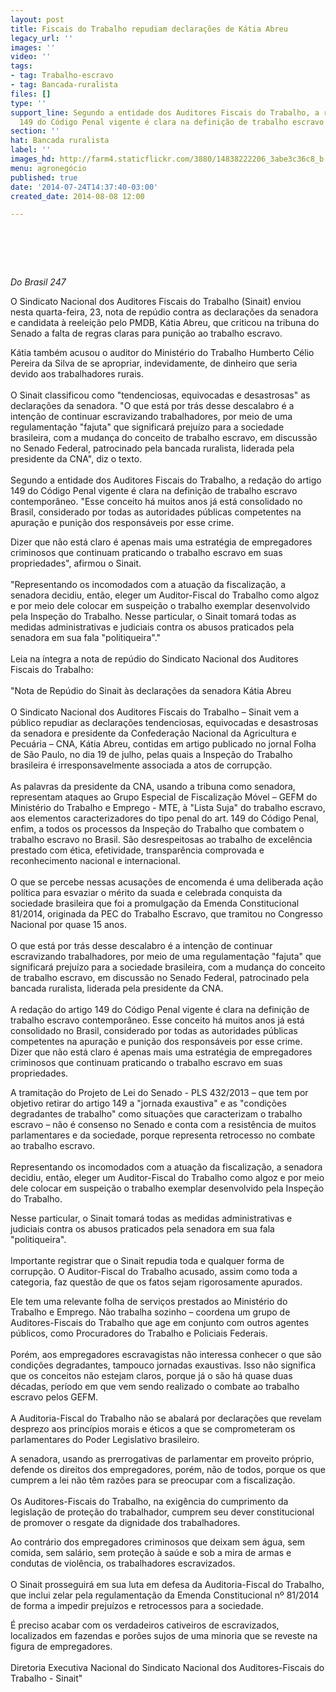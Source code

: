 ```yaml
---
layout: post
title: Fiscais do Trabalho repudiam declarações de Kátia Abreu
legacy_url: ''
images: ''
video: ''
tags:
- tag: Trabalho-escravo
- tag: Bancada-ruralista
files: []
type: ''
support_line: Segundo a entidade dos Auditores Fiscais do Trabalho, a redação do artigo
  149 do Código Penal vigente é clara na definição de trabalho escravo contemporâneo.
section: ''
hat: Bancada ruralista
label: ''
images_hd: http://farm4.staticflickr.com/3880/14838222206_3abe3c36c8_b.jpg
menu: agronegócio
published: true
date: '2014-07-24T14:37:40-03:00'
created_date: 2014-08-08 12:00

---
```

<h1>&nbsp;</h1>

<p><em>Do&nbsp;Brasil 247</em></p>

<p>O Sindicato Nacional dos Auditores Fiscais do Trabalho (Sinait) enviou nesta quarta-feira, 23, nota de rep&uacute;dio contra as declara&ccedil;&otilde;es da senadora e candidata &agrave; reelei&ccedil;&atilde;o pelo PMDB, K&aacute;tia Abreu, que criticou na tribuna do Senado a falta de regras claras para puni&ccedil;&atilde;o ao trabalho escravo.</p>

<p>K&aacute;tia tamb&eacute;m acusou o auditor do Minist&eacute;rio do Trabalho Humberto C&eacute;lio Pereira da Silva de se apropriar, indevidamente, de dinheiro que seria devido aos trabalhadores rurais.<br />
<br />
O Sinait classificou como &quot;tendenciosas, equivocadas e desastrosas&quot; as declara&ccedil;&otilde;es da senadora. &quot;O que est&aacute; por tr&aacute;s desse descalabro &eacute; a inten&ccedil;&atilde;o de continuar escravizando trabalhadores, por meio de uma regulamenta&ccedil;&atilde;o &quot;fajuta&quot; que significar&aacute; preju&iacute;zo para a sociedade brasileira, com a mudan&ccedil;a do conceito de trabalho escravo, em discuss&atilde;o no Senado Federal, patrocinado pela bancada ruralista, liderada pela presidente da CNA&quot;, diz o texto.<br />
<br />
Segundo a entidade dos Auditores Fiscais do Trabalho, a reda&ccedil;&atilde;o do artigo 149 do C&oacute;digo Penal vigente &eacute; clara na defini&ccedil;&atilde;o de trabalho escravo contempor&acirc;neo. &quot;Esse conceito h&aacute; muitos anos j&aacute; est&aacute; consolidado no Brasil, considerado por todas as autoridades p&uacute;blicas competentes na apura&ccedil;&atilde;o e puni&ccedil;&atilde;o dos respons&aacute;veis por esse crime.</p>

<p>Dizer que n&atilde;o est&aacute; claro &eacute; apenas mais uma estrat&eacute;gia de empregadores criminosos que continuam praticando o trabalho escravo em suas propriedades&quot;, afirmou o Sinait.&nbsp;<br />
<br />
&quot;Representando os incomodados com a atua&ccedil;&atilde;o da fiscaliza&ccedil;&atilde;o, a senadora decidiu, ent&atilde;o, eleger um Auditor-Fiscal do Trabalho como algoz e por meio dele colocar em suspei&ccedil;&atilde;o o trabalho exemplar desenvolvido pela Inspe&ccedil;&atilde;o do Trabalho. Nesse particular, o Sinait tomar&aacute; todas as medidas administrativas e judiciais contra os abusos praticados pela senadora em sua fala &quot;politiqueira&quot;.&quot;<br />
<br />
Leia na &iacute;ntegra a nota de rep&uacute;dio do Sindicato Nacional dos Auditores Fiscais do Trabalho:<br />
<br />
&quot;Nota de Rep&uacute;dio do Sinait &agrave;s declara&ccedil;&otilde;es da senadora K&aacute;tia Abreu<br />
<br />
O Sindicato Nacional dos Auditores Fiscais do Trabalho &ndash; Sinait vem a p&uacute;blico repudiar as declara&ccedil;&otilde;es tendenciosas, equivocadas e desastrosas da senadora e presidente da Confedera&ccedil;&atilde;o Nacional da Agricultura e Pecu&aacute;ria &ndash; CNA, K&aacute;tia Abreu, contidas em artigo publicado no jornal Folha de S&atilde;o Paulo, no dia 19 de julho, pelas quais a Inspe&ccedil;&atilde;o do Trabalho brasileira &eacute; irresponsavelmente associada a atos de corrup&ccedil;&atilde;o.<br />
<br />
As palavras da presidente da CNA, usando a tribuna como senadora, representam ataques ao Grupo Especial de Fiscaliza&ccedil;&atilde;o M&oacute;vel &ndash; GEFM do Minist&eacute;rio do Trabalho e Emprego - MTE, &agrave; &quot;Lista Suja&quot; do trabalho escravo, aos elementos caracterizadores do tipo penal do art. 149 do C&oacute;digo Penal, enfim, a todos os processos da Inspe&ccedil;&atilde;o do Trabalho que combatem o trabalho escravo no Brasil. S&atilde;o desrespeitosas ao trabalho de excel&ecirc;ncia prestado com &eacute;tica, efetividade, transpar&ecirc;ncia comprovada e reconhecimento nacional e internacional.<br />
<br />
O que se percebe nessas acusa&ccedil;&otilde;es de encomenda &eacute; uma deliberada a&ccedil;&atilde;o pol&iacute;tica para esvaziar o m&eacute;rito da suada e celebrada conquista da sociedade brasileira que foi a promulga&ccedil;&atilde;o da Emenda Constitucional 81/2014, originada da PEC do Trabalho Escravo, que tramitou no Congresso Nacional por quase 15 anos.<br />
<br />
O que est&aacute; por tr&aacute;s desse descalabro &eacute; a inten&ccedil;&atilde;o de continuar escravizando trabalhadores, por meio de uma regulamenta&ccedil;&atilde;o &quot;fajuta&quot; que significar&aacute; preju&iacute;zo para a sociedade brasileira, com a mudan&ccedil;a do conceito de trabalho escravo, em discuss&atilde;o no Senado Federal, patrocinado pela bancada ruralista, liderada pela presidente da CNA.<br />
<br />
A reda&ccedil;&atilde;o do artigo 149 do C&oacute;digo Penal vigente &eacute; clara na defini&ccedil;&atilde;o de trabalho escravo contempor&acirc;neo. Esse conceito h&aacute; muitos anos j&aacute; est&aacute; consolidado no Brasil, considerado por todas as autoridades p&uacute;blicas competentes na apura&ccedil;&atilde;o e puni&ccedil;&atilde;o dos respons&aacute;veis por esse crime. Dizer que n&atilde;o est&aacute; claro &eacute; apenas mais uma estrat&eacute;gia de empregadores criminosos que continuam praticando o trabalho escravo em suas propriedades.</p>

<p>A tramita&ccedil;&atilde;o do Projeto de Lei do Senado - PLS 432/2013 &ndash; que tem por objetivo retirar do artigo 149 a &quot;jornada exaustiva&quot; e as &quot;condi&ccedil;&otilde;es degradantes de trabalho&quot; como situa&ccedil;&otilde;es que caracterizam o trabalho escravo &ndash; n&atilde;o &eacute; consenso no Senado e conta com a resist&ecirc;ncia de muitos parlamentares e da sociedade, porque representa retrocesso no combate ao trabalho escravo.<br />
<br />
Representando os incomodados com a atua&ccedil;&atilde;o da fiscaliza&ccedil;&atilde;o, a senadora decidiu, ent&atilde;o, eleger um Auditor-Fiscal do Trabalho como algoz e por meio dele colocar em suspei&ccedil;&atilde;o o trabalho exemplar desenvolvido pela Inspe&ccedil;&atilde;o do Trabalho.</p>

<p>Nesse particular, o Sinait tomar&aacute; todas as medidas administrativas e judiciais contra os abusos praticados pela senadora em sua fala &quot;politiqueira&quot;.<br />
<br />
Importante registrar que o Sinait repudia toda e qualquer forma de corrup&ccedil;&atilde;o. O Auditor-Fiscal do Trabalho acusado, assim como toda a categoria, faz quest&atilde;o de que os fatos sejam rigorosamente apurados.</p>

<p>Ele tem uma relevante folha de servi&ccedil;os prestados ao Minist&eacute;rio do Trabalho e Emprego. N&atilde;o trabalha sozinho &ndash; coordena um grupo de Auditores-Fiscais do Trabalho que age em conjunto com outros agentes p&uacute;blicos, como Procuradores do Trabalho e Policiais Federais.<br />
<br />
Por&eacute;m, aos empregadores escravagistas n&atilde;o interessa conhecer o que s&atilde;o condi&ccedil;&otilde;es degradantes, tampouco jornadas exaustivas. Isso n&atilde;o significa que os conceitos n&atilde;o estejam claros, porque j&aacute; o s&atilde;o h&aacute; quase duas d&eacute;cadas, per&iacute;odo em que vem sendo realizado o combate ao trabalho escravo pelos GEFM.<br />
<br />
A Auditoria-Fiscal do Trabalho n&atilde;o se abalar&aacute; por declara&ccedil;&otilde;es que revelam desprezo aos princ&iacute;pios morais e &eacute;ticos a que se comprometeram os parlamentares do Poder Legislativo brasileiro.</p>

<p>A senadora, usando as prerrogativas de parlamentar em proveito pr&oacute;prio, defende os direitos dos empregadores, por&eacute;m, n&atilde;o de todos, porque os que cumprem a lei n&atilde;o t&ecirc;m raz&otilde;es para se preocupar com a fiscaliza&ccedil;&atilde;o.<br />
<br />
Os Auditores-Fiscais do Trabalho, na exig&ecirc;ncia do cumprimento da legisla&ccedil;&atilde;o de prote&ccedil;&atilde;o do trabalhador, cumprem seu dever constitucional de promover o resgate da dignidade dos trabalhadores.</p>

<p>Ao contr&aacute;rio dos empregadores criminosos que deixam sem &aacute;gua, sem comida, sem sal&aacute;rio, sem prote&ccedil;&atilde;o &agrave; sa&uacute;de e sob a mira de armas e condutas de viol&ecirc;ncia, os trabalhadores escravizados.<br />
<br />
O Sinait prosseguir&aacute; em sua luta em defesa da Auditoria-Fiscal do Trabalho, que inclui zelar pela regulamenta&ccedil;&atilde;o da Emenda Constitucional n&ordm; 81/2014 de forma a impedir preju&iacute;zos e retrocessos para a sociedade.</p>

<p>&Eacute; preciso acabar com os verdadeiros cativeiros de escravizados, localizados em fazendas e por&otilde;es sujos de uma minoria que se reveste na figura de empregadores.<br />
<br />
Diretoria Executiva Nacional do Sindicato Nacional dos Auditores-Fiscais do Trabalho - Sinait&quot;</p>
